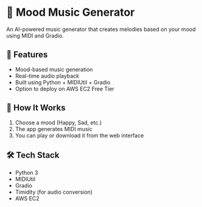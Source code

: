 # 🎵 Mood Music Generator

An AI-powered music generator that creates melodies based on your mood using MIDI and Gradio.

## 🚀 Features

- Mood-based music generation
- Real-time audio playback
- Built using Python + MIDIUtil + Gradio
- Option to deploy on AWS EC2 Free Tier

## 🧠 How It Works

1. Choose a mood (Happy, Sad, etc.)
2. The app generates MIDI music
3. You can play or download it from the web interface

## 🛠️ Tech Stack

- Python 3
- MIDIUtil
- Gradio
- Timidity (for audio conversion)
- AWS EC2


